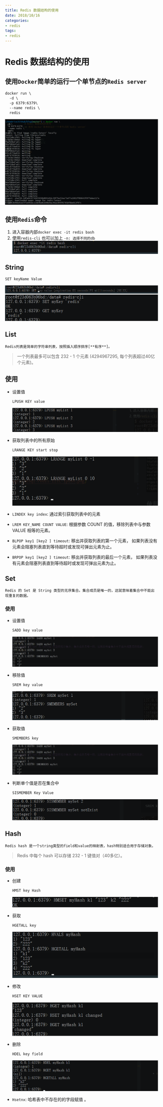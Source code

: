 ```yaml
---
title: Redis 数据结构的使用
date: 2018/10/16
categories: 
- redis
tags: 
- redis
---
```

# Redis 数据结构的使用
## 使用`Docker`简单的运行一个单节点的`Redis server`
  ```
  docker run \
    -d \
    -p 6379:6379\
    --name redis \
    redis
  ```
  ![docker run redis](images/nosql-redis-docker-run.png)
<!--more-->

## 使用`Redis`命令
1. 进入容器内部`docker exec -it redis bash`
2. 使用`redis-cli` 也可以加上 `-n: 选择不同的db`
![redis-cli](images/nosql-redis-docker-exec.png)
## String
   ```
   SET keyName Value
   ```
   ![redis set key](images/nosql-redis-set-key.png)
   ![redis key get set](images/nosql-redis-get-set-key.png)

## List
    Redis列表是简单的字符串列表，按照插入顺序排序[**有序**]。
> 一个列表最多可以包含 232 - 1 个元素 (4294967295, 每个列表超过40亿个元素)。

## 使用
- 设置值
  ```
  LPUSH KEY value
  ```
  ![redis list lpush](images/nosql-redis-list-lpush.png)

- 获取列表中的所有原始
  ```
  LRANGE KEY start stop
  ```
  ![redis list lrange](images/nosql-redis-list-lrange.png)

- `LINDEX key index`: 通过索引获取列表中的元素
- `LREM KEY_NAME COUNT VALUE`: 根据参数 COUNT 的值，移除列表中与参数 VALUE 相等的元素。
- `BLPOP key1 [key2 ] timeout`: 移出并获取列表的第一个元素， 如果列表没有元素会阻塞列表直到等待超时或发现可弹出元素为止。 
- `BRPOP key1 [key2 ] timeout`:  移出并获取列表的最后一个元素， 如果列表没有元素会阻塞列表直到等待超时或发现可弹出元素为止。
  
## Set
    Redis 的 Set 是 String 类型的无序集合。集合成员是唯一的，这就意味着集合中不能出现重复的数据。
### 使用
- 设置值
  ```
  SADD key value
  ```
  ![redis set](images/nosql-redis-set.png)
- 移除值
  ```
  SREM key value
  ```
  ![redis set srem](images/nosql-redis-set-srem.png)
- 获取值
  ```
  SMEMBERS key
  ```
  ![redis set](images/nosql-redis-set.png)

- 判断单个值是否在集合中
  ```
  SISMEMBER Key Value
  ```
  ![redis set sismember](images/nosql-redis-set-sismember.png)

## Hash
    Redis hash 是一个string类型的field和value的映射表，hash特别适合用于存储对象。

> Redis 中每个 hash 可以存储 232 - 1 键值对（40多亿）。

### 使用
- 创建
  ```
  HMST key Hash
  ```
  ![redis hash hmset](images/nosql-redis-hash-hmset.png)

- 获取
  ```
  HGETALL key
  ```
  ![redis hash hgetall](images/nosql-redis-hash-hgetall.png)

- 修改
  ```
  HSET KEY VALUE
  ```
  ![redis hash hset](images/nosql-redis-hash-hset.png)

- 删除
  ```
  HDEL key field
  ```
  ![redis hash hdel](images/nosql-redis-hash-hdel.png)
- `Hsetnx`: 哈希表中不存在的的字段赋值 。